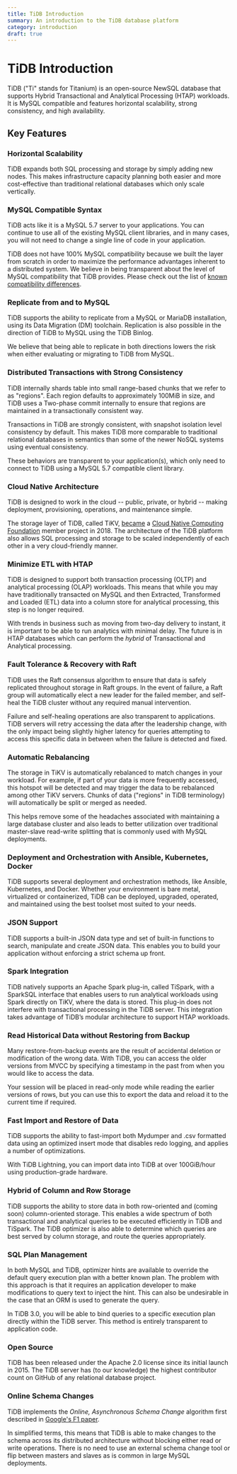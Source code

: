 ```yaml
---
title: TiDB Introduction
summary: An introduction to the TiDB database platform
category: introduction
draft: true
---
```


# TiDB Introduction

TiDB ("Ti" stands for Titanium) is an open-source NewSQL database that supports Hybrid Transactional and Analytical Processing (HTAP) workloads. It is MySQL compatible and features horizontal scalability, strong consistency, and high availability.

## Key Features

### Horizontal Scalability

TiDB expands both SQL processing and storage by simply adding new nodes. This makes infrastructure capacity planning both easier and more cost-effective than traditional relational databases which only scale vertically.

### MySQL Compatible Syntax

TiDB acts like it is a MySQL 5.7 server to your applications. You can continue to use all of the existing MySQL client libraries, and in many cases, you will not need to change a single line of code in your application.

TiDB does not have 100% MySQL compatibility because we built the layer from scratch in order to maximize the performance advantages inherent to a distributed system. We believe in being transparent about the level of MySQL compatibility that TiDB provides. Please check out the list of [known compatibility differences](/reference/mysql-compatibility.md).

### Replicate from and to MySQL

TiDB supports the ability to replicate from a MySQL or MariaDB installation, using its Data Migration (DM) toolchain. Replication is also possible in the direction of TiDB to MySQL using the TiDB Binlog.

We believe that being able to replicate in both directions lowers the risk when either evaluating or migrating to TiDB from MySQL.

### Distributed Transactions with Strong Consistency

TiDB internally shards table into small range-based chunks that we refer to as "regions". Each region defaults to approximately 100MiB in size, and TiDB uses a Two-phase commit internally to ensure that regions are maintained in a transactionally consistent way.

Transactions in TiDB are strongly consistent, with snapshot isolation level consistency by default. This makes TiDB more comparable to traditional relational databases in semantics than some of the newer NoSQL systems using eventual consistency.

These behaviors are transparent to your application(s), which only need to connect to TiDB using a MySQL 5.7 compatible client library.

### Cloud Native Architecture

TiDB is designed to work in the cloud -- public, private, or hybrid -- making deployment, provisioning, operations, and maintenance simple.

The storage layer of TiDB, called TiKV, [became](https://www.cncf.io/blog/2018/08/28/cncf-to-host-tikv-in-the-sandbox/) a [Cloud Native Computing Foundation](https://www.cncf.io/) member project in 2018. The architecture of the TiDB platform also allows SQL processing and storage to be scaled independently of each other in a very cloud-friendly manner.

### Minimize ETL with HTAP

TiDB is designed to support both transaction processing (OLTP) and analytical processing (OLAP) workloads. This means that while you may have traditionally transacted on MySQL and then Extracted, Transformed and Loaded (ETL) data into a column store for analytical processing, this step is no longer required.

With trends in business such as moving from two-day delivery to instant, it is important to be able to run analytics with minimal delay. The future is in HTAP databases which can perform the _hybrid_ of Transactional and Analytical processing.

### Fault Tolerance & Recovery with Raft

TiDB uses the Raft consensus algorithm to ensure that data is safely replicated throughout storage in Raft groups. In the event of failure, a Raft group will automatically elect a new leader for the failed member, and self-heal the TiDB cluster without any required manual intervention.

Failure and self-healing operations are also transparent to applications. TiDB servers will retry accessing the data after the leadership change, with the only impact being slightly higher latency for queries attempting to access this specific data in between when the failure is detected and fixed.

### Automatic Rebalancing

The storage in TiKV is automatically rebalanced to match changes in your workload. For example, if part of your data is more frequently accessed, this hotspot will be detected and may trigger the data to be rebalanced among other TiKV servers. Chunks of data ("regions" in TiDB terminology) will automatically be split or merged as needed.

This helps remove some of the headaches associated with maintaining a large database cluster and also leads to better utilization over traditional master-slave read-write splitting that is commonly used with MySQL deployments.

### Deployment and Orchestration with Ansible, Kubernetes, Docker

TiDB supports several deployment and orchestration methods, like Ansible, Kubernetes, and Docker. Whether your environment is bare metal, virtualized or containerized, TiDB can be deployed, upgraded, operated, and maintained using the best toolset most suited to your needs.

### JSON Support

TiDB supports a built-in JSON data type and set of built-in functions to search, manipulate and create JSON data. This enables you to build your application without enforcing a strict schema up front.

### Spark Integration

TiDB natively supports an Apache Spark plug-in, called TiSpark, with a SparkSQL interface that enables users to run analytical workloads using Spark directly on TiKV, where the data is stored. This plug-in does not interfere with transactional processing in the TiDB server. This integration takes advantage of TiDB’s modular architecture to support HTAP workloads.

### Read Historical Data without Restoring from Backup

Many restore-from-backup events are the result of accidental deletion or modification of the wrong data. With TiDB, you can access the older versions from MVCC by specifying a timestamp in the past from when you would like to access the data.

Your session will be placed in read-only mode while reading the earlier versions of rows, but you can use this to export the data and reload it to the current time if required.

### Fast Import and Restore of Data

TiDB supports the ability to fast-import both Mydumper and .csv formatted data using an optimized insert mode that disables redo logging, and applies a number of optimizations.

With TiDB Lightning, you can import data into TiDB at over 100GiB/hour using production-grade hardware.

### Hybrid of Column and Row Storage

TiDB supports the ability to store data in both row-oriented and (coming soon) column-oriented storage. This enables a wide spectrum of both transactional and analytical queries to be executed efficiently in TiDB and TiSpark. The TiDB optimizer is also able to determine which queries are best served by column storage, and route the queries appropriately.

### SQL Plan Management

In both MySQL and TiDB, optimizer hints are available to override the default query execution plan with a better known plan. The problem with this approach is that it requires an application developer to make modifications to query text to inject the hint. This can also be undesirable in the case that an ORM is used to generate the query.

In TiDB 3.0, you will be able to bind queries to a specific execution plan directly within the TiDB server. This method is entirely transparent to application code.

### Open Source

TiDB has been released under the Apache 2.0 license since its initial launch in 2015. The TiDB server has (to our knowledge) the highest contributor count on GitHub of any relational database project.

### Online Schema Changes

TiDB implements the _Online, Asynchronous Schema Change_ algorithm first described in [Google's F1 paper](https://static.googleusercontent.com/media/research.google.com/en//pubs/archive/41376.pdf).

In simplified terms, this means that TiDB is able to make changes to the schema across its distributed architecture without blocking either read or write operations. There is no need to use an external schema change tool or flip between masters and slaves as is common in large MySQL deployments.
